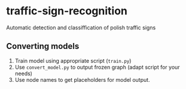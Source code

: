 # traffic-sign-recognition
Automatic detection and classiffication of polish traffic signs

## Converting models
1. Train model using appropriate script (`train.py`)
2. Use `convert_model.py` to output frozen graph (adapt script for your needs)
3. Use node names to get placeholders for model output.